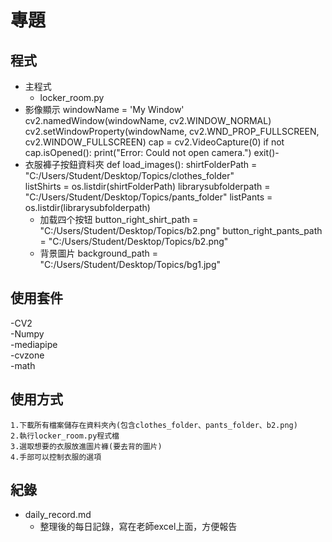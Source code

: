 # 專題
## 程式
 - 主程式
   - locker_room.py
 - 影像顯示
    windowName = 'My Window'
    cv2.namedWindow(windowName, cv2.WINDOW_NORMAL)
    cv2.setWindowProperty(windowName, cv2.WND_PROP_FULLSCREEN, cv2.WINDOW_FULLSCREEN)
    cap = cv2.VideoCapture(0)
    if not cap.isOpened():
    print("Error: Could not open camera.")
    exit()-
 - 衣服褲子按鈕資料夾
      def load_images():
      shirtFolderPath = "C:/Users/Student/Desktop/Topics/clothes_folder"  
      listShirts = os.listdir(shirtFolderPath)
      librarysubfolderpath = "C:/Users/Student/Desktop/Topics/pants_folder" 
      listPants = os.listdir(librarysubfolderpath)
   - 加载四个按钮
      button_right_shirt_path = "C:/Users/Student/Desktop/Topics/b2.png"
      button_right_pants_path = "C:/Users/Student/Desktop/Topics/b2.png"
    - 背景圖片
        background_path = "C:/Users/Student/Desktop/Topics/bg1.jpg"
## 使用套件
  -CV2  
  -Numpy  
  -mediapipe  
  -cvzone  
  -math  
## 使用方式
    1.下載所有檔案儲存在資料夾內(包含clothes_folder、pants_folder、b2.png)
    2.執行locker_room.py程式檔
    3.選取想要的衣服放進圖片褲(要去背的圖片)
    4.手部可以控制衣服的選項
## 紀錄
 - daily_record.md
   - 整理後的每日記錄，寫在老師excel上面，方便報告
    
  
   
   
